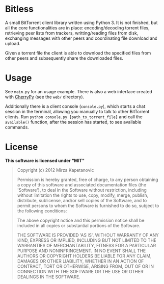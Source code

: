 # Bitless

A small BitTorrent client library written using Python 3. It is not finished, but all the core functionalities are in place: encoding/decoding torrent files, retrieving peer lists from trackers, writting/reading files from disk, exchanging messages with other peers and coordinating file download and upload.

Given a torrent file the client is able to download the specified files from other peers and subsequently share the downloaded files.

# Usage

See `main.py` for an usage example. There is also a web interface created with [CherryPy][cp] (see the `web/` directory).

Additionally there is a client console (`console.py`), which starts a chat session in the terminal, allowing you manually to talk to other BitTorrent clients. Run `python console.py [path_to_torrent_file]` and call the `available()` function, after the session has started, to see available commands.

# License 

**This software is licensed under "MIT"**

> Copyright (c) 2012 Mirza Kapetanovic
> 
> Permission is hereby granted, free of charge, to any person obtaining a copy of this software and associated documentation files (the 'Software'), to deal in the Software without restriction, including without limitation the rights to use, copy, modify, merge, publish, distribute, sublicense, and/or sell copies of the Software, and to permit persons to whom the Software is furnished to do so, subject to the following conditions:
> 
> The above copyright notice and this permission notice shall be included in all copies or substantial portions of the Software.
> 
> THE SOFTWARE IS PROVIDED 'AS IS', WITHOUT WARRANTY OF ANY KIND, EXPRESS OR IMPLIED, INCLUDING BUT NOT LIMITED TO THE WARRANTIES OF MERCHANTABILITY, FITNESS FOR A PARTICULAR PURPOSE AND NONINFRINGEMENT. IN NO EVENT SHALL THE AUTHORS OR COPYRIGHT HOLDERS BE LIABLE FOR ANY CLAIM, DAMAGES OR OTHER LIABILITY, WHETHER IN AN ACTION OF CONTRACT, TORT OR OTHERWISE, ARISING FROM, OUT OF OR IN CONNECTION WITH THE SOFTWARE OR THE USE OR OTHER DEALINGS IN THE SOFTWARE.

[cp]: http://www.cherrypy.org/ "CherryPy"
